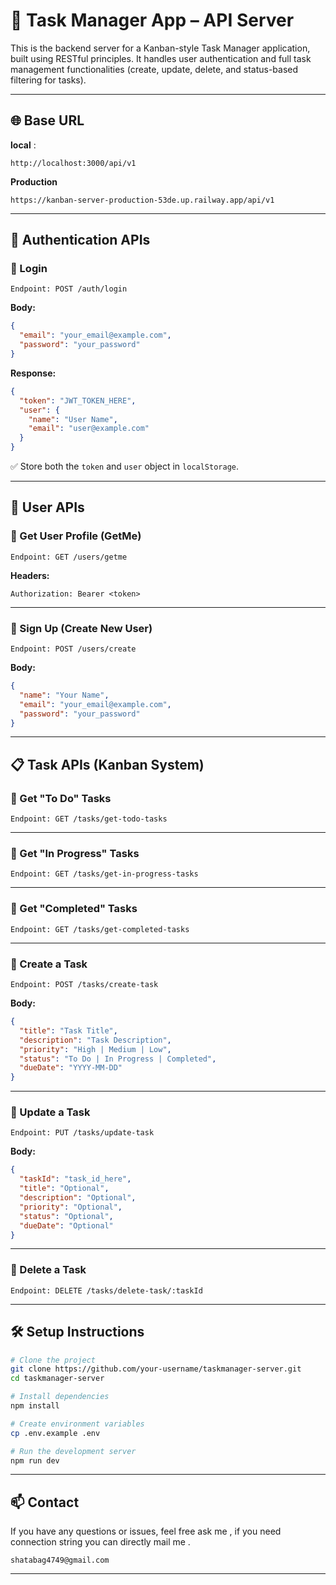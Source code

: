 # 📝 Task Manager App – API Server

This is the backend server for a Kanban-style Task Manager application, built using RESTful principles. It handles user authentication and full task management functionalities (create, update, delete, and status-based filtering for tasks).

---

## 🌐 Base URL

**local** :
```
http://localhost:3000/api/v1
```

**Production**
```
https://kanban-server-production-53de.up.railway.app/api/v1
```


---

## 🔐 Authentication APIs

### 🔸 Login

```
Endpoint: POST /auth/login
```

**Body:**
```json
{
  "email": "your_email@example.com",
  "password": "your_password"
}
```

**Response:**
```json
{
  "token": "JWT_TOKEN_HERE",
  "user": {
    "name": "User Name",
    "email": "user@example.com"
  }
}
```

✅ Store both the `token` and `user` object in `localStorage`.

---

## 👤 User APIs

### 🔸 Get User Profile (GetMe)

```
Endpoint: GET /users/getme
```

**Headers:**
```
Authorization: Bearer <token>
```

---

### 🔸 Sign Up (Create New User)

```
Endpoint: POST /users/create
```

**Body:**
```json
{
  "name": "Your Name",
  "email": "your_email@example.com",
  "password": "your_password"
}
```

---

## 📋 Task APIs (Kanban System)

### 🔸 Get "To Do" Tasks

```
Endpoint: GET /tasks/get-todo-tasks
```

---

### 🔸 Get "In Progress" Tasks

```
Endpoint: GET /tasks/get-in-progress-tasks
```

---

### 🔸 Get "Completed" Tasks

```
Endpoint: GET /tasks/get-completed-tasks
```

---

### 🔸 Create a Task

```
Endpoint: POST /tasks/create-task
```

**Body:**
```json
{
  "title": "Task Title",
  "description": "Task Description",
  "priority": "High | Medium | Low",
  "status": "To Do | In Progress | Completed",
  "dueDate": "YYYY-MM-DD"
}
```

---

### 🔸 Update a Task

```
Endpoint: PUT /tasks/update-task
```

**Body:**
```json
{
  "taskId": "task_id_here",
  "title": "Optional",
  "description": "Optional",
  "priority": "Optional",
  "status": "Optional",
  "dueDate": "Optional"
}
```

---

### 🔸 Delete a Task

```
Endpoint: DELETE /tasks/delete-task/:taskId
```

---

## 🛠️ Setup Instructions

```bash
# Clone the project
git clone https://github.com/your-username/taskmanager-server.git
cd taskmanager-server

# Install dependencies
npm install

# Create environment variables
cp .env.example .env

# Run the development server
npm run dev
```

---

## 📫 Contact

If you have any questions or issues, feel free ask me , if you need connection string you can directly mail me .

```
shatabag4749@gmail.com
```

---
